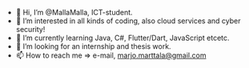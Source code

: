 - 👋 Hi, I’m @MallaMalla, ICT-student.
- 👀 I’m interested in all kinds of coding, also cloud services and cyber security!
- 🌱 I’m currently learning Java, C#, Flutter/Dart, JavaScript etcetc.
- 💞️ I’m looking for an internship and thesis work.
- 📫 How to reach me => e-mail, marjo.marttala@gmail.com

<!---
MallaMalla/MallaMalla is a ✨ special ✨ repository because its `README.md` (this file) appears on your GitHub profile.
You can click the Preview link to take a look at your changes.
--->
